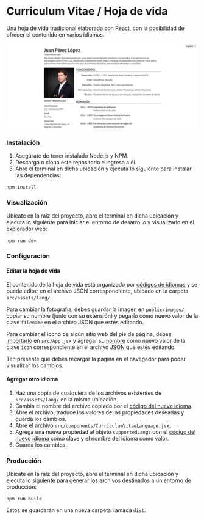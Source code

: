 # Curriculum Vitae / Hoja de vida

Una hoja de vida tradicional elaborada con React, con la posibilidad de ofrecer el contenido en varios idiomas.

![Captura de pantalla de la hoja de vida](/screenshot.png)

### Instalación

1. Asegúrate de tener instalado Node.js y NPM.
2. Descarga o clona este repositorio e ingresa a él.
3. Abre el terminal en dicha ubicación y ejecuta lo siguiente para instalar las dependencias:

```
npm install
```

### Visualización

Ubícate en la raíz del proyecto, abre el terminal en dicha ubicación y ejecuta lo siguiente para iniciar el entorno de desarrollo y visualizarlo en el explorador web:

```
npm run dev
```

### Configuración

#### Editar la hoja de vida

El contenido de la hoja de vida está organizado por [códigos de idiomas](https://es.wikipedia.org/wiki/ISO_639-1#Lista_idiomas) y se puede editar en el archivo JSON correspondiente, ubicado en la carpeta `src/assets/lang/`.

Para cambiar la fotografía, debes guardar la imagen en `public/images/`, copiar su nombre (junto con su extensión) y pegarlo como nuevo valor de la clave `filename` en el archivo JSON que estés editando.

Para cambiar el icono de algún sitio web del pie de página, debes [importarlo](https://docs.fontawesome.com/v5/web/use-with/react#using-icons-via-individual-use) en `src/App.jsx` y agregar su [nombre](https://fontawesome.com/search?o=r&ic=free&ip=brands) como nuevo valor de la clave `icon` correspondiente en el archivo JSON que estés editando.

Ten presente que debes recargar la página en el navegador para poder visualizar los cambios.

#### Agregar otro idioma

1. Haz una copia de cualquiera de los archivos existentes de `src/assets/lang/` en la misma ubicación.
2. Cambia el nombre del archivo copiado por el [código del nuevo idioma](https://es.wikipedia.org/wiki/ISO_639-1#Lista_idiomas).
3. Abre el archivo, traduce los valores de las propiedades deseadas y guarda los cambios.
4. Abre el archivo `src/components/CurriculumVitaeLanguage.jsx`.
5. Agrega una nueva propiedad al objeto `supportedLangs` con el [código del nuevo idioma](https://es.wikipedia.org/wiki/ISO_639-1#Lista_idiomas) como clave y el nombre del idioma como valor.
6. Guarda los cambios.

### Producción

Ubícate en la raíz del proyecto, abre el terminal en dicha ubicación y ejecuta lo siguiente para generar los archivos destinados a un entorno de producción:

```
npm run build
```

Estos se guardarán en una nueva carpeta llamada `dist`.
